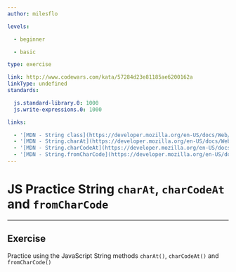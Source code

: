 ```yaml
---
author: milesflo

levels:

  - beginner

  - basic

type: exercise

link: http://www.codewars.com/kata/57284d23e81185ae6200162a
linkType: undefined
standards:

  js.standard-library.0: 1000
  js.write-expressions.0: 1000

links:

  - '[MDN - String class](https://developer.mozilla.org/en-US/docs/Web/JavaScript/Reference/Global_Objects/String)'
  - '[MDN - String.charAt](https://developer.mozilla.org/en-US/docs/Web/JavaScript/Reference/Global_Objects/String/charAt)'
  - '[MDN - String.charCodeAt](https://developer.mozilla.org/en-US/docs/Web/JavaScript/Reference/Global_Objects/String/charCodeAt)'
  - '[MDN - String.fromCharCode](https://developer.mozilla.org/en-US/docs/Web/JavaScript/Reference/Global_Objects/String/fromCharCode)'
---
```


# JS Practice String `charAt`, `charCodeAt` and `fromCharCode`

---
## Exercise

Practice using the JavaScript String methods `charAt()`, `charCodeAt()` and `fromCharCode()`

